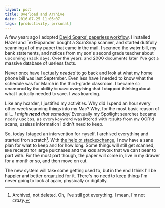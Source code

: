 ```yaml
---
layout: post
title: Overload and Archive
date: 2016-07-25 11:05:07
tags: [productivity, personal]
---
```


A few years ago I adopted [David Sparks' paperless workflow][1]. I installed Hazel and TextExpander, bought a ScanSnap scanner, and started dutifully scanning all of my paper that came in the mail. I scanned the water bill, my bank statements, and notices from my son's second grade teacher about upcoming snack days. Over the years, and 2000 documents later, I've got a massive database of useless facts. 

Never once have I actually *needed* to go back and look at what my home phone bill was last September. Even less have I needed to know what the schedule was for March in the third-grade classroom. I became so enamored by the ability to save everything that I stopped thinking about what I actually needed to save. I was hoarding. 

Like any hoarder, I justified my activities. Why did I spend an hour every other week scanning things into my Mac? Why, for the most basic reason of all... *I might **need** that someday!* Eventually my Spotlight searches became nearly useless, as every keyword was littered with results from my OCR'd scans, useless information I didn't need to keep. 

So, today I staged an intervention for myself. I archived everything and started from scratch[^1]. With [the help of stackexchange][2], I now have a sane plan for what to keep and for how long. Some things will still get scanned, like reciepts for large purchases and the kids artwork that we can't bear to part with. For the most part though, the paper will come in, live in my drawer for a month or so, and then move on out. 

The new system will take some getting used to, but in the end I think I'll be happier and better organzied for it. There's no need to keep things I'm never going to look at again, physically or digitally. 



[^1]: Archived, not deleted. Oh, I've still got everything. I mean, I'm not *crazy*.


[1]: http://macsparky.com/paperless/
[2]: http://money.stackexchange.com/questions/3177/how-long-should-i-keep-my-bills